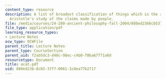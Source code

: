 ```yaml
---
content_type: resource
description: A list of broadest classification of things which is the result of the
  Aristotle's study of the claims made by people.
file: /media/courses/24-200-ancient-philosophy-fall-2004/880ed2368cb537f700611c8ea77b2717_acat.pdf
file_type: application/pdf
learning_resource_types:
- Lecture Notes
ocw_type: OCWFile
parent_title: Lecture Notes
parent_type: CourseSection
parent_uid: f2ab5dc3-d40c-98ec-c4b0-f8ba67771a8d
resourcetype: Document
title: acat.pdf
uid: 880ed236-8cb5-37f7-0061-1c8ea77b2717
---
```

